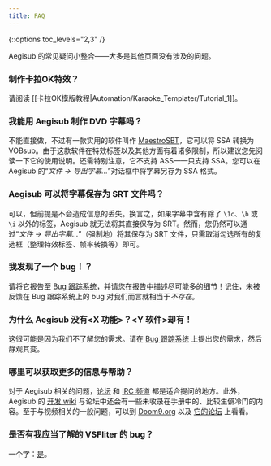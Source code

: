 ```yaml
---
title: FAQ
---
```


{::options toc_levels="2,3" /}

Aegisub 的常见疑问小整合——大多是其他页面没有涉及的问题。

### 制作卡拉OK特效？ ###

请阅读 [[卡拉OK模版教程|Automation/Karaoke_Templater/Tutorial_1]]。

### 我能用 Aegisub 制作 DVD 字幕吗？ ###

不能直接做，不过有一款实用的软件叫作 [MaestroSBT](https://sourceforge.net/projects/maestrosbt/)，它可以将 SSA 转换为 VOBsub。由于这款软件在特效标签以及其他方面有着诸多限制，所以建议您先阅读一下它的使用说明。还需特别注意，它不支持 ASS——只支持 SSA。您可以在 Aegisub 的“*文件 -> 导出字幕…*”对话框中将字幕另存为 SSA 格式。

### Aegisub 可以将字幕保存为 SRT 文件吗？ ###

可以，但前提是不会造成信息的丢失。换言之，如果字幕中含有除了 `\1c`、`\b` 或 `\i` 以外的标签，Aegisub 就无法将其直接保存为 SRT。然而，您仍然可以通过“*文件 -> 导出字幕…*”（强制地）将其保存为 SRT 文件，只需取消勾选所有的复选框（整理特效标签、帧率转换等）即可。

### 我发现了一个 bug！？ ###

请将它报告至 [Bug 跟踪系统](http://devel.aegisub.org/)，并请您在报告中描述尽可能多的细节！记住，未被反馈在 Bug 跟踪系统上的 bug 对我们而言就相当于*不存在*。

### 为什么 Aegisub 没有&lt;X 功能&gt;？&lt;Y 软件&gt;却有！ ###

这很可能是因为我们不了解您的需求。请在 [Bug 跟踪系统](http://devel.aegisub.org/) 上提出您的需求，然后静观其变。

### 哪里可以获取更多的信息与帮助？ ###

对于 Aegisub 相关的问题，[论坛](http://forums.aegisub.org) 和 [IRC 频道](irc://irc.rizon.net/aegisub) 都是适合提问的地方。此外，Aegisub 的 [开发 wiki](http://devel.aegisub.org) 与论坛中还会有一些未收录在手册中的、比较生僻冷门的内容。至于与视频相关的一般问题，可以到 [Doom9.org](http://www.doom9.org) 以及 [它的论坛](https://forum.doom9.org) 上看看。

### 是否有我应当了解的 VSFliter 的 bug？ ###

一个字：[是](https://web.archive.org/web/20110811220802/http://asa.diac24.net/VSFilter#BUGS)。
